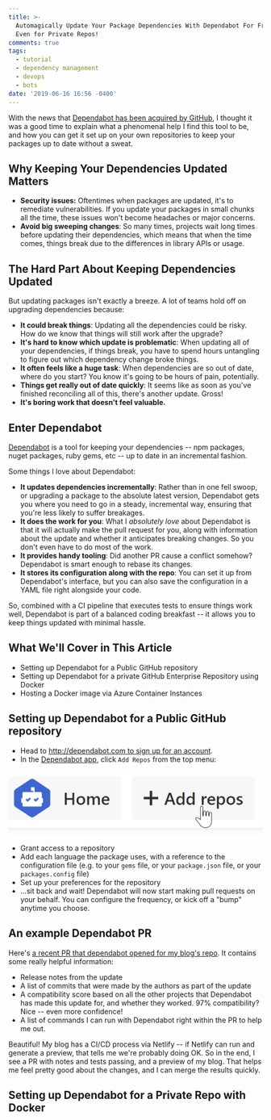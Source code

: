 ```yaml
---
title: >-
  Automagically Update Your Package Dependencies With Dependabot For Free --
  Even for Private Repos!
comments: true
tags:
  - tutorial
  - dependency management
  - devops
  - bots
date: '2019-06-16 16:56 -0400'
---
```

With the news that [Dependabot has been acquired by GitHub](https://dependabot.com/blog/hello-github/), I thought it was a good time to explain what a phenomenal help I find this tool to be, and how you can get it set up on your own repositories to keep your packages up to date without a sweat.

## Why Keeping Your Dependencies Updated Matters

* **Security issues:** Oftentimes when packages are updated, it's to remediate vulnerabilities. If you update your packages in small chunks all the time, these issues won't become headaches or major concerns.
* **Avoid big sweeping changes**: So many times, projects wait long times before updating their dependencies, which means that when the time comes, things break due to the differences in library APIs or usage. 

## The Hard Part About Keeping Dependencies Updated

But updating packages isn't exactly a breeze. A lot of teams hold off on upgrading dependencies because:

* **It could break things**: Updating all the dependencies could be risky. How do we know that things will still work after the upgrade? 
* **It's hard to know which update is problematic**: When updating all of your dependencies, if things break, you have to spend hours untangling to figure out which dependency change broke things. 
* **It often feels like a huge task**: When dependencies are so out of date, where do you start? You know it's going to be hours of pain, potentially.
* **Things get really out of date quickly**: It seems like as soon as you've finished reconciling all of this, there's another update. Gross!
* **It's boring work that doesn't feel valuable.** 

## Enter Dependabot

[Dependabot](https://dependabot.com) is a tool for keeping your dependencies -- npm packages, nuget packages, ruby gems, etc -- up to date in an incremental fashion. 

Some things I love about Dependabot:

* **It updates dependencies incrementally**: Rather than in one fell swoop, or upgrading a package to the absolute latest version, Dependabot gets you where you need to go in a steady, incremental way, ensuring that you're less likely to suffer breakages.
* **It does the work for you**: What I _absolutely love_ about Dependabot is that it will actually make the pull request for you, along with information about the update and whether it anticipates breaking changes. So you don't even have to do most of the work.  
* **It provides handy tooling**: Did another PR cause a conflict somehow? Dependabot is smart enough to rebase its changes. 
* **It stores its configuration along with the repo**: You can set it up from Dependabot's interface, but you can also save the configuration in a YAML file right alongside your code.

So, combined with a CI pipeline that executes tests to ensure things work well, Dependabot is part of a balanced coding breakfast -- it allows you to keep things updated with minimal hassle. 

## What We'll Cover in This Article

* Setting up Dependabot for a Public GitHub repository
* Setting up Dependabot for a private GitHub Enterprise Repository using Docker
* Hosting a Docker image via Azure Container Instances 

## Setting up Dependabot for a Public GitHub repository

* Head to [http://dependabot.com to sign up for an account](http://dependabot.com).
* In the [Dependabot app](https://app.dependabot.com), click `Add Repos` from the top menu:

![Dependabot menu with a button for adding repos](/images/post-images/01_addrepo.png)

* Grant access to a repository
* Add each language the package uses, with a reference to the configuration file (e.g. to your `gems` file, or your `package.json` file, or your `packages.config` file)
* Set up your preferences for the repository
* ...sit back and wait! Dependabot will now start making pull requests on your behalf. You can configure the frequency, or kick off a "bump" anytime you choose.

## An example Dependabot PR

Here's [a recent PR that dependabot opened for my blog's repo](https://github.com/SeanKilleen/seankilleen.github.io/pull/352). It contains some really helpful information:

* Release notes from the update
* A list of commits that were made by the authors as part of the update
* A compatibility score based on all the other projects that Dependabot has made this update for, and whether they worked. 97% compatibility? Nice -- even more confidence!
* A list of commands I can run with Dependabot right within the PR to help me out.

Beautiful! My blog has a CI/CD process via Netlify -- if Netlify can run and generate a preview, that tells me we're probably doing OK. So in the end, I see a PR with notes and tests passing, and a preview of my blog. That helps me feel pretty good about the changes, and I can merge the results quickly.

## Setting up Dependabot for a Private Repo with Docker
